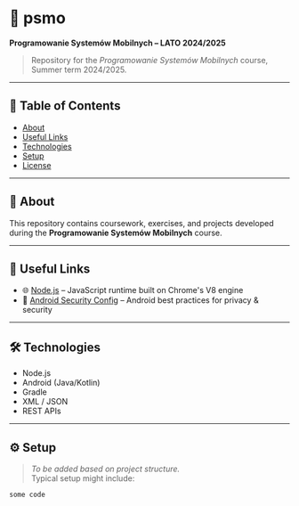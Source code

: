 # 📱 psmo

**Programowanie Systemów Mobilnych – LATO 2024/2025**

> Repository for the *Programowanie Systemów Mobilnych* course, Summer term 2024/2025.

---

## 📌 Table of Contents

- [About](#about)
- [Useful Links](#useful-links)
- [Technologies](#technologies)
- [Setup](#setup)
- [License](#license)

---

## 📖 About

This repository contains coursework, exercises, and projects developed during the **Programowanie Systemów Mobilnych** course.

---

## 🔗 Useful Links

- 🌐 [Node.js](https://nodejs.org/) – JavaScript runtime built on Chrome's V8 engine  
- 🔐 [Android Security Config](https://developer.android.com/privacy-and-security/security-config) – Android best practices for privacy & security

---

## 🛠️ Technologies

- Node.js
- Android (Java/Kotlin)
- Gradle
- XML / JSON
- REST APIs

---

## ⚙️ Setup

> _To be added based on project structure._  
Typical setup might include:

```bash
some code
